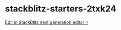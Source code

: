 # stackblitz-starters-2txk24

[Edit in StackBlitz next generation editor ⚡️](https://stackblitz.com/~/github.com/AshishKumar409/stackblitz-starters-2txk24)